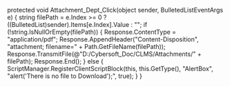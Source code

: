 protected void Attachment_Dept_Click(object sender, BulletedListEventArgs e)
{
    string filePath = e.Index >= 0 ? ((BulletedList)sender).Items[e.Index].Value : "";
    if (!string.IsNullOrEmpty(filePath))
    {
        Response.ContentType = "application/pdf";
        Response.AppendHeader("Content-Disposition", "attachment; filename=" + Path.GetFileName(filePath));
        Response.TransmitFile(@"D:/Cybersoft_Doc/CLMS/Attachments/" + filePath);
        Response.End();
    }
    else
    {
        ScriptManager.RegisterClientScriptBlock(this, this.GetType(), "AlertBox", "alert('There is no file to Download');", true);
    }
}
